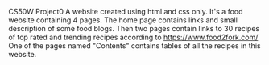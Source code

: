 CS50W Project0 
A website created using html and css only.
It's a food website containing 4 pages.
The home page contains links and small description of some food blogs.
Then two pages contain links to 30 recipes of top rated and trending recipes according to https://www.food2fork.com/
One of the pages named "Contents" contains tables of all the recipes in this website.